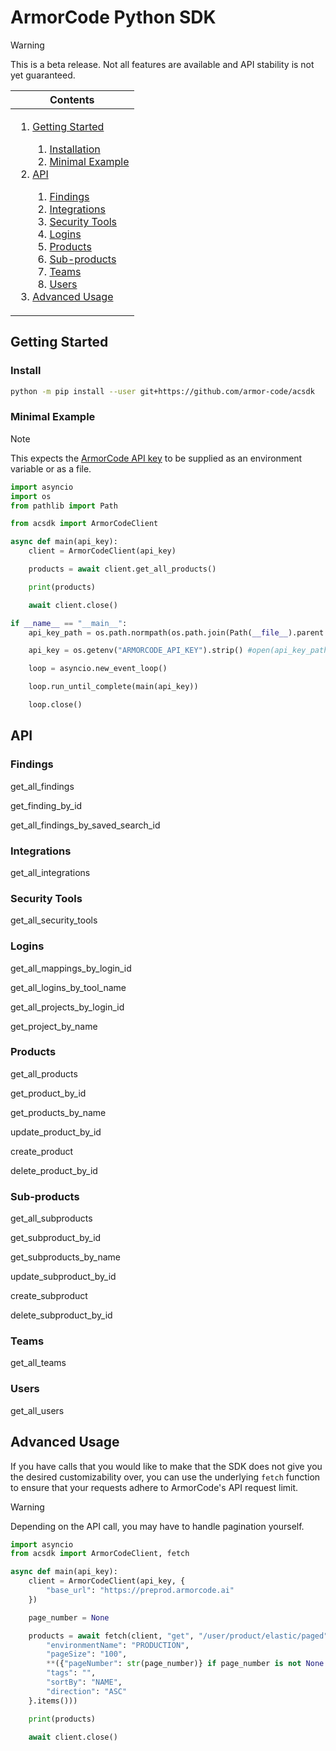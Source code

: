 <!-- <img height="128px" width="128px" align="right" /> -->

# ArmorCode Python SDK

> [!WARNING]
> This is a beta release. Not all features are available and API stability is not yet guaranteed.

<table>
    <thead>
        <tr>
            <th align="center"><strong>Contents</strong></th>
        </tr>
    </thead>
    <tbody>
        <tr>
            <td>
                <ol>
                    <li><a href="#getting-started">Getting Started</a></li>
                    <ol>
                        <li><a href="#installation">Installation</a></li>
                        <li><a href="#minimal-example">Minimal Example</a></li>
                    </ol>
                    <li><a href="#api">API</a></li>
                    <ol>
                        <li><a href="#">Findings</a></li>
                        <li><a href="#">Integrations</a></li>
                        <li><a href="#">Security Tools</a></li>
                        <li><a href="#">Logins</a></li>
                        <li><a href="#">Products</a></li>
                        <li><a href="#">Sub-products</a></li>
                        <li><a href="#">Teams</a></li>
                        <li><a href="#">Users</a></li>
                    </ol>
                    <li><a href="#advanced-usage">Advanced Usage</a></li>
                </ol>
            </td>
        </tr>
    </tbody>
</table>

## Getting Started

### Install

```sh
python -m pip install --user git+https://github.com/armor-code/acsdk
```

### Minimal Example

> [!Note]
> This expects the [ArmorCode API key](https://support.armorcode.com/hc/en-us/articles/19447589108499-Generating-ArmorCode-API-Key) to be supplied as an environment variable or as a file.

```python
import asyncio
import os
from pathlib import Path

from acsdk import ArmorCodeClient

async def main(api_key):
    client = ArmorCodeClient(api_key)

    products = await client.get_all_products()

    print(products)

    await client.close()

if __name__ == "__main__":
    api_key_path = os.path.normpath(os.path.join(Path(__file__).parent.absolute(), "ArmorCode_API_key.txt"))

    api_key = os.getenv("ARMORCODE_API_KEY").strip() #open(api_key_path, "r").read().strip()

    loop = asyncio.new_event_loop()

    loop.run_until_complete(main(api_key))

    loop.close()
```

## API

### Findings

get_all_findings

get_finding_by_id

get_all_findings_by_saved_search_id

### Integrations

get_all_integrations

### Security Tools

get_all_security_tools

### Logins

get_all_mappings_by_login_id

get_all_logins_by_tool_name

get_all_projects_by_login_id

get_project_by_name

<!-- create_login -->

### Products

get_all_products

get_product_by_id

get_products_by_name

update_product_by_id

create_product

delete_product_by_id

### Sub-products

get_all_subproducts

get_subproduct_by_id

get_subproducts_by_name

update_subproduct_by_id

create_subproduct

delete_subproduct_by_id

### Teams

get_all_teams

### Users

get_all_users

## Advanced Usage

If you have calls that you would like to make that the SDK does not give you the desired customizability over, you can use the underlying `fetch` function to ensure that your requests adhere to ArmorCode's API request limit.

> [!WARNING]
> Depending on the API call, you may have to handle pagination yourself.

```python
import asyncio
from acsdk import ArmorCodeClient, fetch

async def main(api_key):
    client = ArmorCodeClient(api_key, {
        "base_url": "https://preprod.armorcode.ai"
    })

    page_number = None

    products = await fetch(client, "get", "/user/product/elastic/paged", params=list({
        "environmentName": "PRODUCTION",
        "pageSize": "100",
        **({"pageNumber": str(page_number)} if page_number is not None else {}),
        "tags": "",
        "sortBy": "NAME",
        "direction": "ASC"
    }.items()))

    print(products)

    await client.close()
```
